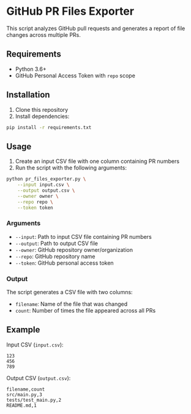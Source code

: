 # GitHub PR Files Exporter

This script analyzes GitHub pull requests and generates a report of file changes across multiple PRs.

## Requirements

- Python 3.6+
- GitHub Personal Access Token with `repo` scope

## Installation

1. Clone this repository
2. Install dependencies:
```bash
pip install -r requirements.txt
```

## Usage

1. Create an input CSV file with one column containing PR numbers
2. Run the script with the following arguments:
```bash
python pr_files_exporter.py \
    --input input.csv \
    --output output.csv \
    --owner owner \
    --repo repo \
    --token token
```

### Arguments

- `--input`: Path to input CSV file containing PR numbers
- `--output`: Path to output CSV file
- `--owner`: GitHub repository owner/organization
- `--repo`: GitHub repository name
- `--token`: GitHub personal access token

### Output

The script generates a CSV file with two columns:
- `filename`: Name of the file that was changed
- `count`: Number of times the file appeared across all PRs

## Example

Input CSV (`input.csv`):
```
123
456
789
```

Output CSV (`output.csv`):
```
filename,count
src/main.py,3
tests/test_main.py,2
README.md,1
``` 